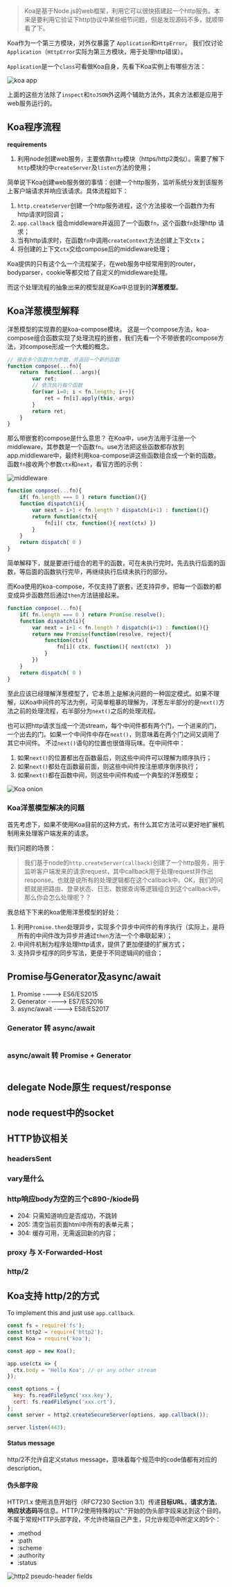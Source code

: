 > Koa是基于Node.js的web框架，利用它可以很快搭建起一个http服务。本来是要利用它验证下http协议中某些细节问题，但是发现源码不多，就顺带看了下。

Koa作为一个第三方模块，对外仅暴露了 `Application`和`HttpError`。 我们仅讨论`Application`（`HttpError`实际为第三方模块，用于处理http错误）。

`Application`是一个`class`可看做Koa自身，先看下Koa实例上有哪些方法：

![koa app](./imgs/Koa-app.png)

上面的这些方法除了`inspect`和`toJSON`外这两个辅助方法外，其余方法都是应用于web服务运行的。

## Koa程序流程

**requirements**
1. 利用node创建web服务，主要依靠`http`模块（https/http2类似）。需要了解下`http`模块的中`createServer`及`listen`方法的使用；

简单说下Koa创建web服务做的事情：创建一个http服务，监听系统分发到该服务上客户端请求并响应该请求。具体流程如下：

1. `http.createServer`创建一个http服务进程，这个方法接收一个函数作为有http请求时回调；
2. `app.callback` 组合middleware并返回了一个函数`fn`，这个函数`fn`处理http 请求；
3. 当有http请求时，在函数`fn`中调用`createContext`方法创建上下文`ctx`；
4. 将创建的上下文`ctx`交给compose后的middleware处理；

Koa提供的只有这个么一个流程架子，在web服务中经常用到的router，bodyparser，cookie等都交给了自定义的middleware处理。

而这个处理流程的抽象出来的模型就是Koa中总提到的**洋葱模型**。


## Koa洋葱模型解释

洋葱模型的实现靠的是koa-compose模块。 这是一个compose方法，koa-compose组合函数实现了处理流程的嵌套，我们先看一个不带嵌套的compose方法，对compose形成一个大概的概念。
``` js
// 接收多个函数作为参数，并返回一个新的函数
function compose(...fn){
    return  function(...args){
        var ret;
        // 依次执行每个函数
        for(var i=0; i < fn.length; i++){
            ret = fn[i].apply(this, args)
        }
        return ret;
    }
}
```

那么带嵌套的compose是什么意思？ 在Koa中，use方法用于注册一个middleware，其参数是一个函数`fn`。use方法把这些函数都存放到app.middleware中，最终利用koa-compose讲这些函数组合成一个新的函数。函数`fn`接收两个参数`ctx`和`next`，看官方图的示例：

![middleware](imgs/middleware.gif)

``` js
function compose(...fn){
    if( fn.length === 0 ) return function(){}
    function dispatch(i){
        var next = i+1 < fn.length ? dispatch(i+1) : function(){}
        return function(ctx){
            fn[i]( ctx, function(){ next(ctx) })
        }
    }
    return dispatch( 0 )
}
```
简单解释下，就是要进行组合的若干的函数，可在未执行完时，先去执行后面的函数，等后面的函数执行完毕，再继续执行后续未执行的部分。


而Koa使用的koa-compose，不仅支持了嵌套，还支持异步。把每一个函数的都变成异步函数然后通过`then`方法链接起来。

```js
function compose(...fn){
    if( fn.length === 0 ) return Promise.resolve();
    function dispatch(i){
        var next = i+1 < fn.length ? dispatch(i+1) : function(){}
        return new Promise(function(resolve, reject){
            function(ctx){
                fn[i]( ctx, function(){ next(ctx)  })
            }
        })
    }
    return dispatch( 0 )
}
```

至此应该已经理解洋葱模型了，它本质上是解决问题的一种固定模式。如果不理解，以Koa中间件的写法为例，可简单粗暴的理解为，洋葱左半部分的是`next()`方法之前的处理流程，右半部分为`next()`之后的处理流程。

也可以把http请求当成一个流stream，每个中间件都有两个门，一个进来的门，一个出去的门。如果一个中间件中存在`next()`，则意味着在两个门之间又调用了其它中间件。
不过`next()`语句的位置也很值得玩味。在中间件中：
1. 如果`next()`的位置都出在函数最后，则这些中间件可以理解为顺序执行；
2. 如果`next()`都处在函数最前面，则这些中间件按注册顺序倒序执行；
3. 如果`next()`都在函数中间，则这些中间件构成一个典型的洋葱模型；

![Koa onion](imgs/koa-onion.png)

### Koa洋葱模型解决的问题
首先考虑下，如果不使用Koa目前的这种方式，有什么其它方法可以更好地扩展机制用来处理客户端发来的请求。

我们问题的场景：
> 我们基于node的`http.createServer(callback)`创建了一个http服务，用于监听客户端发来的请求request，其中callback用于处理request并作出response。也就是说所有的处理逻辑都在这个callback中。OK，我们的问题就是把路由、登录状态、日志、数据查询等逻辑组合到这个callback中。那么你会怎么处理呢？？


我总结下下来的koa使用洋葱模型的好处：
1. 利用`Promise.then`处理异步，实现多个异步中间件的有序执行（实际上，是将所有的中间件改为异步并通过`then`方法一个个串联起来）；
2. 中间件机制为程序处理http请求，提供了更加便捷的扩展方式；
3. 支持异步程序的同步写法，更便于不同逻辑间的组合；


## Promise与Generator及async/await

1. Promise ----> ES6/ES2015
2. Generator ----> ES7/ES2016
3. async/await ----> ES8/ES2017
### Generator 转 async/await

```js

```

###  async/await 转 Promise + Generator
``` js

```

## delegate Node原生 request/response


## node request中的socket



## HTTP协议相关
### headersSent

### vary是什么

### http响应body为空的三个c890-/kiode码
- 204: 只需知道响应是否成功，不跳转
- 205: 清空当前页面html中所有的表单元素；
- 304: 缓存可用，无需返回新的内容；


### proxy 与 X-Forwarded-Host

### http/2 
## Koa支持 http/2的方式
To implement this and just use `app.callback`.
``` js
const fs = require('fs');
const http2 = require('http2');
const Koa = require('koa');

const app = new Koa();

app.use(ctx => {
  ctx.body = 'Hello Koa'; // or any other stream
});

const options = {
  key: fs.readFileSync('xxx.key'),
  cert: fs.readFileSync('xxx.crt'),
};
const server = http2.createSecureServer(options, app.callback());

server.listen(443);
```
#### Status message
http/2不允许自定义status message，意味着每个规范中的code值都有对应的description。
#### 伪头部字段

HTTP/1.x 使用消息开始行（RFC7230 Section 3.1）传递**目标URL**，**请求方法**，**响应状态码**等信息。HTTP/2使用特殊的以":"开始的伪头部字段来达到这个目的。不属于常规HTTP头部字段，不允许终端自己产生，只允许规范中所定义的5个：
- :method
- :path
- :scheme
- :authority
- :status

![http2 pseudo-header fields](/imgs/http2_pseudo-header_fields.png)
